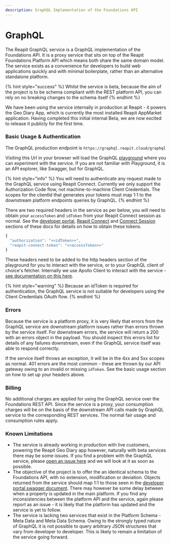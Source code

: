 ```yaml
---
description: GraphQL Implementation of the Foundations API
---
```


# GraphQL

The Reapit GraphQL service is a GraphQL implementation of the Foundations API. It is a proxy service that sits on top of the Reapit Foundations Platform API which means both share the same domain model. The service exists as a convenience for developers to build web applications quickly and with minimal boilerplate, rather than an alternative standalone platform.

{% hint style="success" %}
Whilst the service is beta, because the aim of the project is to be schema compliant with the REST platform API, you can rely on no breaking changes to the schema itself
{% endhint %}

We have been using the service internally in production at Reapit - it powers the Geo Diary App, which is currently the most installed Reapit AppMarket application. Having completed this initial internal Beta, we are now excited to release it publicly for the first time.

### Basic Usage & Authentication

The GraphQL production  endpoint is `https://graphql.reapit.cloud/graphql`

Visiting this Url in your browser will load the GraphQL [playground](https://www.apollographql.com/docs/apollo-server/testing/graphql-playground/) where you can experiment with the service. If you are not familiar with Playground, it is an API explorer, like Swagger, but for GraphQL.

{% hint style="info" %}
You will need to authenticate any request made to the GraphQL service using Reapit Connect. Currently we only support the Authorization Code flow, not machine-to-machine Client Credentials. The scopes for the clientId that generates your tokens must map 1:1 to the downstream platform endpoints queries by GraphQL.
{% endhint %}

There are two required headers in the service as per below, you will need to obtain your `accessToken` and `idToken` from your Reapit Connect session as normal. See the [developer portal](../developer-portal.md#5-get-your-client-id), [Reapit Connect](reapit-connect.md) and [Connect Session](../app-development/connect-session.md) sections of these docs for details on how to obtain these tokens.

```javascript
{
  "authorization": "<<idToken>>",
  "reapit-connect-token": "<<accessToken>>"
}
```

These headers need to be added to the http headers section of the playground for you to interact with the service, or to your GraphQL client of choice's fetcher. Internally we use Apollo Client to interact with the service - [see documentation on this here](https://www.apollographql.com/docs/tutorial/client/).

{% hint style="warning" %}
Because an idToken is required for authentication, the GraphQL service is not suitable for developers using the Client Credentials OAuth flow.
{% endhint %}

### Errors

Because the service is a platform proxy, it is very likely that errors from the GraphQL service are downstream platform issues rather than errors thrown by the service itself. For downstream errors, the service will return a 200 with an errors object in the payload. You should inspect this errors list for details of any failures downstream, even if the GraphQL service itself was able to respond correctly.

If the service itself throws an exception, it will be in the 4xx and 5xx scopes as normal. 401 errors are the most common - these are thrown by our API gateway owing to an invalid or missing `idToken`. See the basic usage section on how to set up your headers above.&#x20;

### Billing

No additional charges are applied for using the GraphQL service over the Foundations REST API. Since the service is a proxy, your consumption charges will be on the basis of the downstream API calls made by GraphQL service to the corresponding REST services. The normal fair usage and consumption rules apply.

### Known Limitations

* The service is already working in production with live customers, powering the Reapit Geo Diary app however, naturally with beta services there may be some issues. If you find a problem with the GraphQL service, please [open an issue here](https://github.com/reapit/foundations/issues/new?assignees=\&labels=bug%2C+needs-triage%2C+graphql-server\&template=bug\_report.md\&title=) and we will look at it as soon as possible.
* The objective of the project is to offer the an identical schema to the Foundations API, with no extension, modification or deviation. Objects returned from the service should map 1:1 to those seen in the [developer portal swagger document](https://developers.reapit.cloud/swagger).  There may however be some delay between when a property is updated in the main platform. If you find any inconsistencies between the platform API and the service, again please report as an issue - it is likely that the platform has updated and the service is yet to follow.
* The service is lacking two services that exist in the Platform Schema - Meta Data and Meta Data Schema. Owing to the strongly typed nature of GraphQL it is not possible to query arbitrary JSON structures that vary from developer to developer. This is likely to remain a limitation of the service going forward.
